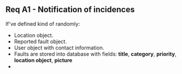 ## Req A1 - Notification of incidences

If've defined kind of randomly:

- Location object.
- Reported fault object.
- User object with contact information.
- Faults are stored into database with fields: **title**, **category**, **priority**, **location object**, **picture**
- 